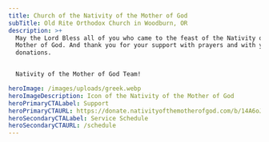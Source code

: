 ```yaml
---
title: Church of the Nativity of the Mother of God
subTitle: Old Rite Orthodox Church in Woodburn, OR
description: >+
  May the Lord Bless all of you who came to the feast of the Nativity of the
  Mother of God. And thank you for your support with prayers and with your
  donations. 


  Nativity of the Mother of God Team!

heroImage: /images/uploads/greek.webp
heroImageDescription: Icon of the Nativity of the Mother of God
heroPrimaryCTALabel: Support
heroPrimaryCTAURL: https://donate.nativityofthemotherofgod.com/b/14A6oJakr1TD3Zs7DBeQM00
heroSecondaryCTALabel: Service Schedule
heroSecondaryCTAURL: /schedule
---
```


